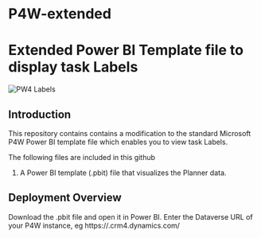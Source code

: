 # P4W-extended

# Extended Power BI Template file to display task Labels


![PW4 Labels](https://user-images.githubusercontent.com/37085234/162456762-a6455d25-7907-4bea-ac6a-4f559db3b943.jpg)

## Introduction

This repository contains contains a modification to the standard Microsoft P4W Power BI template file which enables you to view task Labels. 

The following files are included in this github

1. A Power BI template (.pbit) file that visualizes the Planner data.

## Deployment Overview

Download the .pbit file and open it in Power BI.  Enter the Dataverse URL of your P4W instance, eg https://<orgID>.crm4.dynamics.com/

